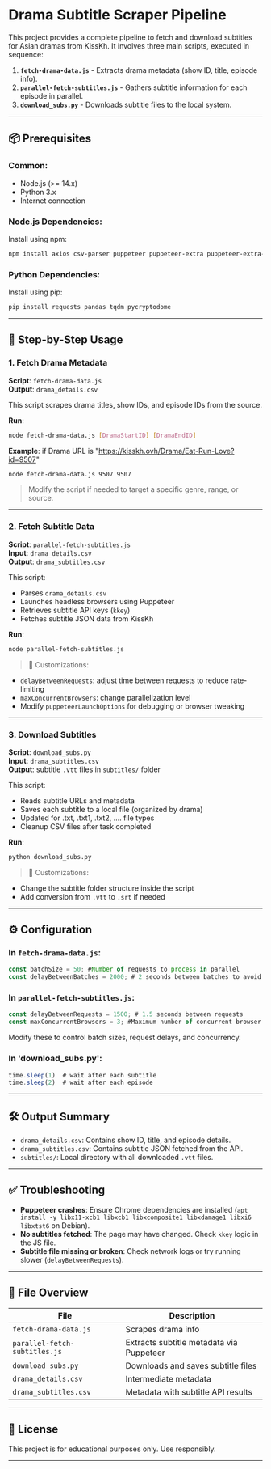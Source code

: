# Drama Subtitle Scraper Pipeline

This project provides a complete pipeline to fetch and download subtitles for Asian dramas from KissKh. It involves three main scripts, executed in sequence:

1. **`fetch-drama-data.js`** - Extracts drama metadata (show ID, title, episode info).
2. **`parallel-fetch-subtitles.js`** - Gathers subtitle information for each episode in parallel.
3. **`download_subs.py`** - Downloads subtitle files to the local system.

---

## 📦 Prerequisites

### Common:
- Node.js (>= 14.x)
- Python 3.x
- Internet connection

### Node.js Dependencies:
Install using npm:

```bash
npm install axios csv-parser puppeteer puppeteer-extra puppeteer-extra-plugin-stealth
```

### Python Dependencies:
Install using pip:

```bash
pip install requests pandas tqdm pycryptodome
```

---

## 🔧 Step-by-Step Usage

### 1. Fetch Drama Metadata

**Script**: `fetch-drama-data.js`  
**Output**: `drama_details.csv`

This script scrapes drama titles, show IDs, and episode IDs from the source.

**Run**:
```bash
node fetch-drama-data.js [DramaStartID] [DramaEndID]
```
**Example**: if Drama URL is "https://kisskh.ovh/Drama/Eat-Run-Love?id=9507"
```bash
node fetch-drama-data.js 9507 9507
```
> Modify the script if needed to target a specific genre, range, or source.

---

### 2. Fetch Subtitle Data

**Script**: `parallel-fetch-subtitles.js`  
**Input**: `drama_details.csv`  
**Output**: `drama_subtitles.csv`

This script:
- Parses `drama_details.csv`
- Launches headless browsers using Puppeteer
- Retrieves subtitle API keys (`kkey`)
- Fetches subtitle JSON data from KissKh

**Run**:
```bash
node parallel-fetch-subtitles.js
```

> 🔧 Customizations:
- `delayBetweenRequests`: adjust time between requests to reduce rate-limiting
- `maxConcurrentBrowsers`: change parallelization level
- Modify `puppeteerLaunchOptions` for debugging or browser tweaking

---

### 3. Download Subtitles

**Script**: `download_subs.py`  
**Input**: `drama_subtitles.csv`  
**Output**: subtitle `.vtt` files in `subtitles/` folder

This script:
- Reads subtitle URLs and metadata
- Saves each subtitle to a local file (organized by drama)
- Updated for .txt, .txt1, .txt2, .... file types
- Cleanup CSV files after task completed

**Run**:
```bash
python download_subs.py
```

> 🔧 Customizations:
- Change the subtitle folder structure inside the script
- Add conversion from `.vtt` to `.srt` if needed

---

## ⚙️ Configuration

### In `fetch-drama-data.js`:
```js
const batchSize = 50; #Number of requests to process in parallel
const delayBetweenBatches = 2000; # 2 seconds between batches to avoid rate limiting
```

### In `parallel-fetch-subtitles.js`:
```js
const delayBetweenRequests = 1500; # 1.5 seconds between requests
const maxConcurrentBrowsers = 3; #Maximum number of concurrent browser instances
```

Modify these to control batch sizes, request delays, and concurrency.

### In 'download_subs.py':
```js
time.sleep(1)  # wait after each subtitle
time.sleep(2)  # wait after each episode
```

---

## 🛠️ Output Summary

- `drama_details.csv`: Contains show ID, title, and episode details.
- `drama_subtitles.csv`: Contains subtitle JSON fetched from the API.
- `subtitles/`: Local directory with all downloaded `.vtt` files.

---

## ✅ Troubleshooting

- **Puppeteer crashes**: Ensure Chrome dependencies are installed (`apt install -y libx11-xcb1 libxcb1 libxcomposite1 libxdamage1 libxi6 libxtst6` on Debian).
- **No subtitles fetched**: The page may have changed. Check `kkey` logic in the JS file.
- **Subtitle file missing or broken**: Check network logs or try running slower (`delayBetweenRequests`).

---

## 📂 File Overview

| File | Description |
|------|-------------|
| `fetch-drama-data.js` | Scrapes drama info |
| `parallel-fetch-subtitles.js` | Extracts subtitle metadata via Puppeteer |
| `download_subs.py` | Downloads and saves subtitle files |
| `drama_details.csv` | Intermediate metadata |
| `drama_subtitles.csv` | Metadata with subtitle API results |

---

## 📜 License

This project is for educational purposes only. Use responsibly.

---
